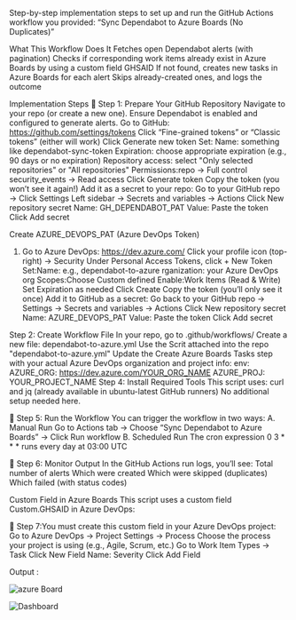 Step-by-step implementation steps to set up and run the GitHub Actions workflow you provided:
“Sync Dependabot to Azure Boards (No Duplicates)”

What This Workflow Does
It Fetches open Dependabot alerts (with pagination)
Checks if corresponding work items already exist in Azure Boards by using a custom field GHSAID
If not found, creates new tasks in Azure Boards for each alert
Skips already-created ones, and logs the outcome

Implementation Steps
🔹 Step 1: Prepare Your GitHub Repository
Navigate to your repo (or create a new one).
Ensure Dependabot is enabled and configured to generate alerts.
Go to GitHub: https://github.com/settings/tokens
Click “Fine-grained tokens” or “Classic tokens” (either will work)
Click Generate new token
Set: Name: something like dependabot-sync-token
Expiration: choose appropriate expiration (e.g., 90 days or no expiration)
Repository access: select "Only selected repositories" or "All repositories"
Permissions:repo → Full control
security_events →  Read access
Click Generate token
Copy the token (you won’t see it again!)
Add it as a secret to your repo:
Go to your GitHub repo → Click Settings
Left sidebar → Secrets and variables → Actions
Click New repository secret
Name: GH_DEPENDABOT_PAT
Value: Paste the token
Click Add secret

Create AZURE_DEVOPS_PAT (Azure DevOps Token)
1. Go to Azure DevOps: https://dev.azure.com/
Click your profile icon (top-right) → Security
Under Personal Access Tokens, click + New Token
Set:Name: e.g., dependabot-to-azure
rganization: your Azure DevOps org
Scopes:Choose Custom defined
Enable:Work Items (Read & Write)
Set Expiration as needed
Click Create
Copy the token (you’ll only see it once)
Add it to GitHub as a secret:
Go back to your GitHub repo → Settings → Secrets and variables → Actions
Click New repository secret
Name: AZURE_DEVOPS_PAT
Value: Paste the token
Click Add secret

Step 2: Create Workflow File
In your repo, go to .github/workflows/
Create a new file: dependabot-to-azure.yml
Use the Scrit attached into the repo "dependabot-to-azure.yml" 
Update the Create Azure Boards Tasks step with your actual Azure DevOps organization and project info:
env:
  AZURE_ORG: https://dev.azure.com/YOUR_ORG_NAME
  AZURE_PROJ: YOUR_PROJECT_NAME
Step 4: Install Required Tools
This script uses:
curl and jq (already available in ubuntu-latest GitHub runners)
No additional setup needed here.

🔹 Step 5: Run the Workflow
You can trigger the workflow in two ways:
A. Manual Run
Go to Actions tab → Choose “Sync Dependabot to Azure Boards” → Click Run workflow
B. Scheduled Run
The cron expression 0 3 * * * runs every day at 03:00 UTC

🔹 Step 6: Monitor Output
In the GitHub Actions run logs, you’ll see:
Total number of alerts
Which were created
Which were skipped (duplicates)
Which failed (with status codes)

 Custom Field in Azure Boards
This script uses a custom field Custom.GHSAID in Azure DevOps:


🔹 Step 7:You must create this custom field in your Azure DevOps project:
Go to Azure DevOps → Project Settings → Process
Choose the process your project is using (e.g., Agile, Scrum, etc.)
Go to Work Item Types → Task
Click New Field
Name: Severity
Click Add Field


Output :






![azure Board](https://github.com/user-attachments/assets/18c8ac50-7301-4b84-92a9-83248168836f)



![Dashboard](https://github.com/user-attachments/assets/8f7970f0-ea09-43ee-89b5-2b2573ae3f51)



  
